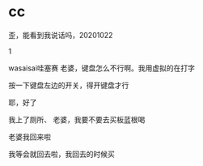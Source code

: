 # cc

歪，能看到我说话吗，20201022

1

wasaisai哇塞赛
老婆，键盘怎么不行啊。我用虚拟的在打字


按一下键盘左边的开关，得开键盘才行



耶，好了

我上了厕所、
老婆，我要不要去买板蓝根喝


老婆我回来啦

我等会就回去啦，我回去的时候买
